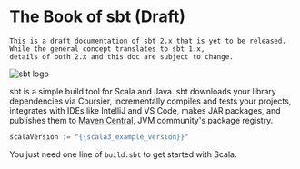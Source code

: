 The Book of sbt (Draft)
=======================

```admonish warning
This is a draft documentation of sbt 2.x that is yet to be released.
While the general concept translates to sbt 1.x,
details of both 2.x and this doc are subject to change.
```

![sbt logo](files/sbt-logo.svg)

sbt is a simple build tool for Scala and Java.
sbt downloads your library dependencies via Coursier,
incrementally compiles and tests your projects,
integrates with IDEs like IntelliJ and VS Code,
makes JAR packages, and publishes them to [Maven Central](https://central.sonatype.com/),
JVM community's package registry.

```scala
scalaVersion := "{{scala3_example_version}}"
```

You just need one line of `build.sbt` to get started with Scala.
